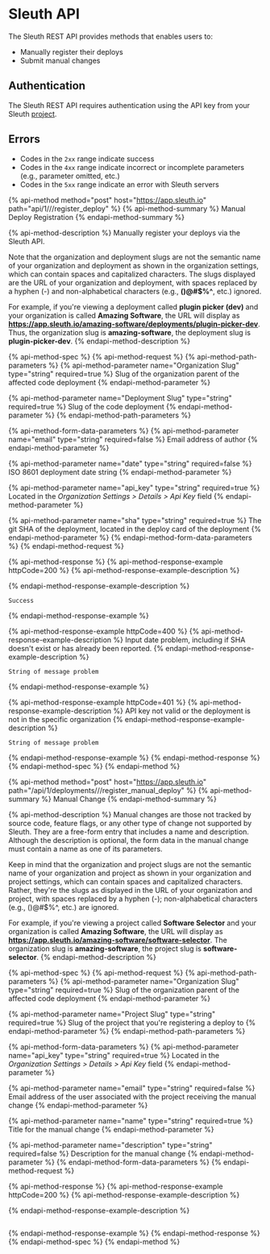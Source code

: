 # Sleuth API

  
‌The Sleuth REST API provides methods that enables users to:‌

* Manually register their deploys
* Submit manual changes

## ‌Authentication‌

The Sleuth REST API requires authentication using the API key from your Sleuth [project](/@sleuth/s/sleuth/~/drafts/-M8WXrzvQ-fp5VsbiE8G/v/v3/projects).

## Errors

* Codes in the `2xx` range indicate success
* Codes in the `4xx` range indicate incorrect or incomplete parameters \(e.g., parameter  omitted, etc.\)
* Codes in the `5xx` range indicate an error with Sleuth servers

{% api-method method="post" host="https://app.sleuth.io" path="api/1/<Organization Slug>/<Deployment Slug>/register\_deploy" %}
{% api-method-summary %}
Manual Deploy Registration
{% endapi-method-summary %}

{% api-method-description %}
Manually register your deploys via the Sleuth API.   
  
Note that the organization and deployment slugs are not the semantic name of your organization and deployment as shown in the organization settings, which can contain spaces and capitalized characters. The slugs displayed are the URL of your organization and deployment, with spaces replaced by a hyphen \(-\) and non-alphabetical characters \(e.g., **\(\)@\#$%^**, etc.\) ignored.  
  
For example, if you're viewing a deployment called **plugin picker \(dev\)** and your organization is called **Amazing Software**, the URL will display as **https://app.sleuth.io/amazing-software/deployments/plugin-picker-dev**. Thus, the organization slug is **amazing-software**, the deployment slug is **plugin-picker-dev**.
{% endapi-method-description %}

{% api-method-spec %}
{% api-method-request %}
{% api-method-path-parameters %}
{% api-method-parameter name="Organization Slug" type="string" required=true %}
Slug of the organization parent of the affected code deployment
{% endapi-method-parameter %}

{% api-method-parameter name="Deployment Slug" type="string" required=true %}
Slug of the code deployment
{% endapi-method-parameter %}
{% endapi-method-path-parameters %}

{% api-method-form-data-parameters %}
{% api-method-parameter name="email" type="string" required=false %}
Email address of author
{% endapi-method-parameter %}

{% api-method-parameter name="date" type="string" required=false %}
ISO 8601 deployment date string
{% endapi-method-parameter %}

{% api-method-parameter name="api\_key" type="string" required=true %}
Located in the _Organization Settings &gt; Details &gt; Api Key_ field
{% endapi-method-parameter %}

{% api-method-parameter name="sha" type="string" required=true %}
The git SHA of the deployment, located in the deploy card of the deployment
{% endapi-method-parameter %}
{% endapi-method-form-data-parameters %}
{% endapi-method-request %}

{% api-method-response %}
{% api-method-response-example httpCode=200 %}
{% api-method-response-example-description %}

{% endapi-method-response-example-description %}

```
Success
```
{% endapi-method-response-example %}

{% api-method-response-example httpCode=400 %}
{% api-method-response-example-description %}
Input date problem, including if SHA doesn't exist or has already been reported. 
{% endapi-method-response-example-description %}

```
String of message problem
```
{% endapi-method-response-example %}

{% api-method-response-example httpCode=401 %}
{% api-method-response-example-description %}
API key not valid or the deployment is not in the specific organization
{% endapi-method-response-example-description %}

```
String of message problem
```
{% endapi-method-response-example %}
{% endapi-method-response %}
{% endapi-method-spec %}
{% endapi-method %}

{% api-method method="post" host="https://app.sleuth.io" path="/api/1/deployments/<Organization Slug>/<Project Slug>/register\_manual\_deploy" %}
{% api-method-summary %}
Manual Change
{% endapi-method-summary %}

{% api-method-description %}
Manual changes are those not tracked by source code, feature flags, or any other type of change not supported by Sleuth. They are a free-form entry that includes a name and description. Although the description is optional, the form data in the manual change must contain a name as one of its parameters.  
  
Keep in mind that the organization and project slugs are not the semantic name of your organization and project as shown in your organization and project settings, which can contain spaces and capitalized characters. Rather, they're the slugs as displayed in the URL of your organization and project, with spaces  replaced by a hyphen \(-\); non-alphabetical characters \(e.g., \(\)@\#$%^, etc.\) are ignored.  
  
For example, if you're viewing a project called **Software Selector** and your organization is called **Amazing Software**, the URL will display as **https://app.sleuth.io/amazing-software/software-selector**. The organization slug is **amazing-software**, the project slug is **software-selector**.
{% endapi-method-description %}

{% api-method-spec %}
{% api-method-request %}
{% api-method-path-parameters %}
{% api-method-parameter name="Organization Slug" type="string" required=true %}
Slug of the organization parent of the affected code deployment
{% endapi-method-parameter %}

{% api-method-parameter name="Project Slug" type="string" required=true %}
Slug of the project that you're registering a deploy to 
{% endapi-method-parameter %}
{% endapi-method-path-parameters %}

{% api-method-form-data-parameters %}
{% api-method-parameter name="api\_key" type="string" required=true %}
Located in the _Organization Settings &gt; Details &gt; Api Key_ field
{% endapi-method-parameter %}

{% api-method-parameter name="email" type="string" required=false %}
Email address of the user associated with the project receiving the manual change
{% endapi-method-parameter %}

{% api-method-parameter name="name" type="string" required=true %}
Title for the manual change
{% endapi-method-parameter %}

{% api-method-parameter name="description" type="string" required=false %}
Description for the manual change
{% endapi-method-parameter %}
{% endapi-method-form-data-parameters %}
{% endapi-method-request %}

{% api-method-response %}
{% api-method-response-example httpCode=200 %}
{% api-method-response-example-description %}

{% endapi-method-response-example-description %}

```

```
{% endapi-method-response-example %}
{% endapi-method-response %}
{% endapi-method-spec %}
{% endapi-method %}

